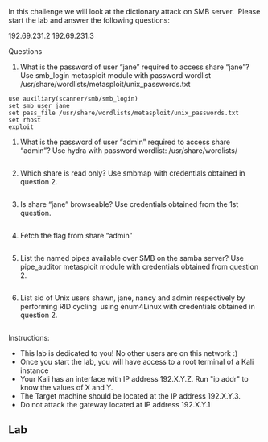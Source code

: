 
In this challenge we will look at the dictionary attack on SMB server.  Please start the lab and answer the following questions:

192.69.231.2
192.69.231.3

Questions

1. What is the password of user “jane” required to access share “jane”? Use smb_login metasploit module with password wordlist 
   /usr/share/wordlists/metasploit/unix_passwords.txt

```
use auxiliary(scanner/smb/smb_login)
set smb_user jane 
set pass_file /usr/share/wordlists/metasploit/unix_passwords.txt
set rhost 
exploit
```


1. What is the password of user “admin” required to access share “admin”? Use hydra with password wordlist: /usr/share/wordlists/

```

```

2. Which share is read only? Use smbmap with credentials obtained in question 2.

```

```

3. Is share “jane” browseable? Use credentials obtained from the 1st question.

```

```

4. Fetch the flag from share “admin”

```

```

5. List the named pipes available over SMB on the samba server? Use  pipe_auditor metasploit module with credentials obtained from question 2.

```

```

6. List sid of Unix users shawn, jane, nancy and admin respectively by performing RID cycling  using enum4Linux with credentials obtained in question 2.

```

```


Instructions: 

- This lab is dedicated to you! No other users are on this network :)
- Once you start the lab, you will have access to a root terminal of a Kali instance
- Your Kali has an interface with IP address 192.X.Y.Z. Run "ip addr" to know the values of X and Y.
- The Target machine should be located at the IP address 192.X.Y.3.
- Do not attack the gateway located at IP address 192.X.Y.1


## Lab